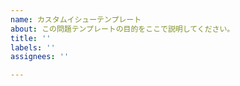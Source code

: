 ```yaml
---
name: カスタムイシューテンプレート
about: この問題テンプレートの目的をここで説明してください。
title: ''
labels: ''
assignees: ''

---
```



